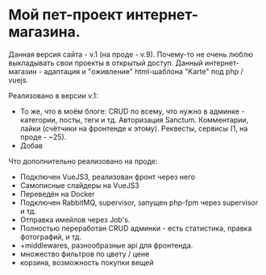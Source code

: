 # Мой пет-проект интернет-магазина.

Данная версия сайта - v.1 (на проде - v.9). Почему-то не очень люблю выкладывать свои проекты в открытый доступ. Данный интернет-магазин - адаптация и "оживление" html-шаблона "Karte" под php / vuejs.

Реализовано в версии v.1:
- То же, что в моём блоге: CRUD по всему, что нужно в админке - категории, посты, теги и тд. Авторизация Sanctum. Комментарии, лайки (счётчики на фронтенде к этому). Реквесты, сервисы (1, на проде - ~25).
- Добав



Что дополнительно реализовано на проде:
- Подключен VueJS3, реализован фронт через него
- Самописные слайдеры на VueJS3
- Переведён на Docker
- Подключен RabbitMQ, supervisor, запущен php-fpm через supervisor и тд.
- Отправка имейлов через Job's.
- Полностью переработан CRUD админки - есть статистика, правка фотографий, и тд.
- +middlewares, разнообразные api для фронтенда.  
- множество фильтров по цвету / цене
- корзина, возможность покупки вещей
